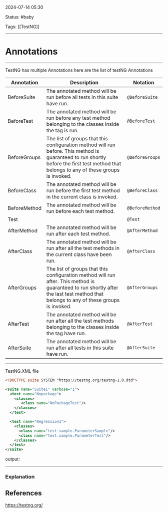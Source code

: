 
2024-07-14 05:30

Status: #baby 

Tags: [[TestNG]]


---

# Annotations
---
TestNG has multiple Annotations here are the list of testNG Annotations

| Annotation   | Description                                                                                                                                                                              | Notation        |
| ------------ | ---------------------------------------------------------------------------------------------------------------------------------------------------------------------------------------- | --------------- |
| BeforeSuite  | The annotated method will be run before all tests in this suite have run.                                                                                                                | `@BeforeSuite`  |
| BeforeTest   | The annotated method will be run before any test method belonging to the classes inside the <test> tag is run.                                                                           | `@BeforeTest`   |
| BeforeGroups | The list of groups that this configuration method will run before. This method is guaranteed to run shortly before the first test method that belongs to any of these groups is invoked. | `@BeforeGroups` |
| BeforeClass  | The annotated method will be run before the first test method in the current class is invoked.                                                                                           | `@BeforeClass`  |
| BeforeMethod | The annotated method will be run before each test method.                                                                                                                                | `@BeforeMethod` |
| Test         |                                                                                                                                                                                          | `@Test`         |
| AfterMethod  | The annotated method will be run after each test method.<br>                                                                                                                             | `@AfterMethod`  |
| AfterClass   | The annotated method will be run after all the test methods in the current class have been run.                                                                                          | `@AfterClass`   |
| AfterGroups  | The list of groups that this configuration method will run after. This method is guaranteed to run shortly after the last test method that belongs to any of these groups is invoked.    | `@AfterGroups`  |
| AfterTest    | The annotated method will be run after all the test methods belonging to the classes inside the <test> tag have run.                                                                     | `@AfterTest`    |
| AfterSuite   | The annotated method will be run after all tests in this suite have run.                                                                                                                 | `@AfterSuite`   |




---
TestNG.XML file


```xml
<!DOCTYPE suite SYSTEM "https://testng.org/testng-1.0.dtd">

<suite name="Suite1" verbose="1">
  <test name="Nopackage">
    <classes>
       <class name="NoPackageTest"/>
    </classes>
  </test>

  <test name="Regression1">
    <classes>
      <class name="test.sample.ParameterSample"/>
      <class name="test.sample.ParameterTest"/>
    </classes>
  </test>
</suite>
```




output:



---

### Explanation








## References
https://testng.org/